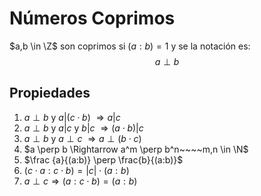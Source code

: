 # Números Coprimos

$a,b \in \Z$ son coprimos si $(a:b)=1$ y se la notación es:
$$
a\perp b
$$

## Propiedades

1. $a \perp b$ y $a|(c\cdot b)$ $\Rightarrow a | c$
2. $a \perp b$ y $a|c$ y $b|c$ $\Rightarrow (a \cdot b)| c$
3. $a\perp b$ y $a\perp c$ $\Rightarrow a \perp (b\cdot c)$
4. $a \perp b \Rightarrow a^m \perp b^n~~~~m,n \in \N$
5. $\frac {a}{(a:b)} \perp \frac{b}{(a:b)}$
6. $(c\cdot a : c \cdot b) =|c|\cdot (a:b)$
7. $a \perp c \Rightarrow (a:c\cdot b) = (a:b)$

